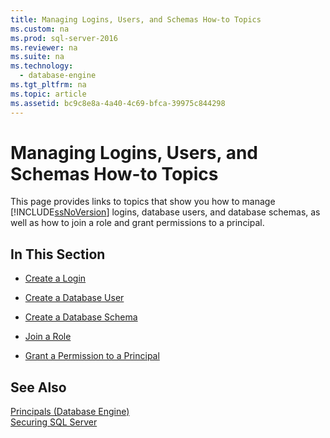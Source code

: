 ```yaml
---
title: Managing Logins, Users, and Schemas How-to Topics
ms.custom: na
ms.prod: sql-server-2016
ms.reviewer: na
ms.suite: na
ms.technology: 
  - database-engine
ms.tgt_pltfrm: na
ms.topic: article
ms.assetid: bc9c8e8a-4a40-4c69-bfca-39975c844298
---
```

# Managing Logins, Users, and Schemas How-to Topics
  This page provides links to topics that show you how to manage [!INCLUDE[ssNoVersion](../../Token\Other/ssNoVersion_md.md)] logins, database users, and database schemas, as well as how to join a role and grant permissions to a principal.  
  
## In This Section  
  
-   [Create a Login](../../Topics\TopicNameContainA/Create-a-Login.md)  
  
-   [Create a Database User](../../Topics\TopicNameContainA/Create-a-Database-User.md)  
  
-   [Create a Database Schema](../../Topics\TopicNameContainA/Create-a-Database-Schema.md)  
  
-   [Join a Role](../../Topics\TopicNameContainA/Join-a-Role.md)  
  
-   [Grant a Permission to a Principal](../../Topics\TopicNameContainA/Grant-a-Permission-to-a-Principal.md)  
  
## See Also  
 [Principals &#40;Database Engine&#41;](../Topic/Principals%20\(Database%20Engine\).md)   
 [Securing SQL Server](../../Topics\TopicNameNotContainA/Securing-SQL-Server.md)  
  
  
